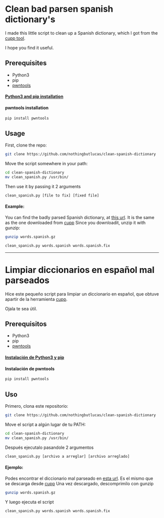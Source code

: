 
# Clean bad parsen spanish dictionary's

I made this little script to clean up a Spanish dictionary, which I got from the [cupp tool](https://github.com/Mebus/cupp).

I hope you find it useful.

## Prerequisites

* Python3
* pip
* [pwntools](https://pypi.org/project/pwntools/)

#### [Python3 and pip installation](https://realpython.com/installing-python/)

#### pwntools installation

```bash
pip install pwntools
```

## Usage

First, clone the repo:
```bash
git clone https://github.com/nothingbutlucas/clean-spanish-dictionary
```
Move the script somewhere in your path:
```bash
cd clean-spanish-dictionary
mv clean_spanish.py /usr/bin/
```
Then use it by passing it 2 arguments
```bash
clean_spanish.py [file to fix] [fixed file]
```

#### Example:

You can find the badly parsed Spanish dictionary, at [this url](ftp.funet.fi/pub/unix/security/passwd/crack/dictionaries/spanish/words.spanish.gz).
It is the same as the one downloaded from [cupp](https://github.com/Mebus/cupp)
Since you downloadit, unzip it with gunzip:
```bash
gunzip words.spanish.gz
```
```bash
clean_spanish.py words.spanish words.spanish.fix
```
---


# Limpiar diccionarios en español mal parseados

Hice este pequeño script para limpiar un diccionario en español, que obtuve apartir de la herramienta [cupp](https://github.com/Mebus/cupp).

Ojala te sea útil.

## Prerequisitos

* Python3
* pip
* [pwntools](https://pypi.org/project/pwntools/)

#### [Instalación de Python3 y pip](https://realpython.com/installing-python/)

#### Instalación de pwntools 

```bash
pip install pwntools
```

## Uso

Primero, clona este repositorio:
```bash
git clone https://github.com/nothingbutlucas/clean-spanish-dictionary
```
Move el script a algún lugar de tu PATH:
```bash
cd clean-spanish-dictionary
mv clean_spanish.py /usr/bin/
```
Después ejecutalo pasandole 2 argumentos
```bash
clean_spanish.py [archivo a arreglar] [archivo arreglado]
```

#### Ejemplo:

Podes encontrar el diccionario mal parseado en [esta url](ftp.funet.fi/pub/unix/security/passwd/crack/dictionaries/spanish/words.spanish.gz).
Es el mismo que se descarga desde [cupp](https://github.com/Mebus/cupp)
Una vez descargado, descomprimilo con gunzip
```bash
gunzip words.spanish.gz
```
Y luego ejecuta el script
```bash
clean_spanish.py words.spanish words.spanish.fix
```

